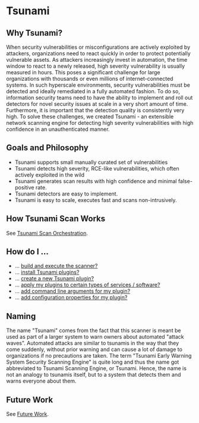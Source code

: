 # Tsunami

## <a name="why_tsunami"></a>Why Tsunami?

When security vulnerabilities or misconfigurations are actively exploited by
attackers, organizations need to react quickly in order to protect potentially
vulnerable assets. As attackers increasingly invest in automation, the time
window to react to a newly released, high severity vulnerability is usually
measured in hours. This poses a significant challenge for large organizations
with thousands or even millions of internet-connected systems. In such
hyperscale environments, security vulnerabilities must be detected and ideally
remediated in a fully automated fashion. To do so, information security teams
need to have the ability to implement and roll out detectors for novel security
issues at scale in a very short amount of time. Furthermore, it is important
that the detection quality is consistently very high. To solve these challenges,
we created Tsunami - an extensible network scanning engine for detecting high
severity vulnerabilities with high confidence in an unauthenticated manner.

## <a name="goal"></a>Goals and Philosophy

*   Tsunami supports small manually curated set of vulnerabilities
*   Tsunami detects high severity, RCE-like vulnerabilities, which often
    actively exploited in the wild
*   Tsunami generates scan results with high confidence and minimal
    false-positive rate.
*   Tsunami detectors are easy to implement.
*   Tsunami is easy to scale, executes fast and scans non-intrusively.

## <a name="orchestration"></a>How Tsunami Scan Works

See [Tsunami Scan Orchestration](orchestration.md).

## <a name="howto"></a>How do I ...

*   ... [build and execute the scanner?](howto.md#build_n_execute)
*   ... [install Tsunami plugins?](howto.md#install_plugins)
*   ... [create a new Tsunami plugin?](howto.md#create_plugins)
*   ...
    [apply my plugins to certain types of services / software?](howto.md#filter_plugins)
*   ... [add command line arguments for my plugin?](howto.md#command_line)
*   ... [add configuration properties for my plugin?](howto.md#configuration)

## <a name="naming"></a>Naming

The name "Tsunami" comes from the fact that this scanner is meant be used as part of a larger system to warn owners about automated "attack waves". Automated attacks are similar to tsunamis in the way that they come suddenly, without prior warning and can cause a lot of damage to organizations if no precautions are taken. The term "Tsunami Early Warning System Security Scanning Engine" is quite long and thus the name got abbreviated to Tsunami Scanning Engine, or Tsunami. Hence, the name is not an analogy to tsunamis itself, but to a system that detects them and warns everyone about them.

## <a name="future_work"></a>Future Work

See [Future Work](future_work.md).
